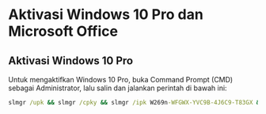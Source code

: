 # Aktivasi Windows 10 Pro dan Microsoft Office

## Aktivasi Windows 10 Pro
Untuk mengaktifkan Windows 10 Pro, buka Command Prompt (CMD) sebagai Administrator, lalu salin dan jalankan perintah di bawah ini:

```cmd
slmgr /upk && slmgr /cpky && slmgr /ipk W269n-WFGWX-YVC9B-4J6C9-T83GX && slmgr /skms kms8.guides.com && slmgr /ato

